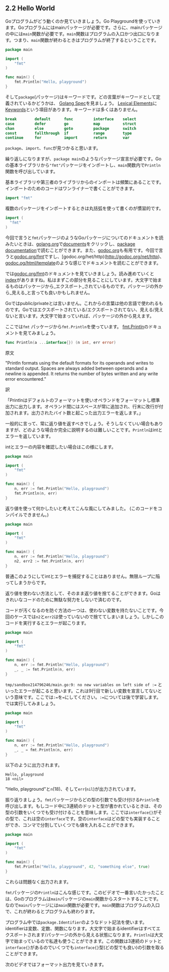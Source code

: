 ## 2.2 Hello World

Goプログラムがどう動くのか見ていきましょう。Go Playgroundを使っていきます。Goプログラムにはmainパッケージが必要です。さらに、mainパッケージの中には`main`関数が必要です。`main`関数はプログラムの入口かつ出口になります。つまり、`main`関数が終わるときはプログラムが終了するということです。

```go
package main

import (
	"fmt"
)

func main() {
	fmt.Println("Hello, playground")
}
```

そして`package`(パッケージ)はキーワードです。どの言葉がキーワードとして定義されているかどうかは、 [Golang Spec](https://golang.org/ref/spec)を見ましょう。 [Lexical Elements](https://golang.org/ref/spec#Lexical_elements)に[Keywords](https://golang.org/ref/spec#Keywords)という項目があります。キーワードは多くはありません。

```go
break        default      func         interface    select
case         defer        go           map          struct
chan         else         goto         package      switch
const        fallthrough  if           range        type
continue     for          import       return       var
```

 `package`、`import`、`func`が見つかると思います。

繰り返しになりますが、`package main`のようなパッケージ宣言が必要です。Goの基本ライブラリから`"fmt"`パッケージをインポートし、`main`関数内で`Println`関数を呼び出しています。

基本ライブラリや第三者のライブラリからのインポートは頻繁にあることです。インポートのためのコードはワンライナーで書くことができます。

```go
import "fmt"
```

複数のパッケージをインポートするときは丸括弧を使って書くのが慣習的です。

```go
import (
  "fmt"
)
```

今回で言うと`fmt`パッケージのようなGoパッケージについてのドキュメントを読みたいときは、[golang.org](https://golang.org/)で[documents](https://golang.org/doc/)をクリックし、[package documentation](https://golang.org/pkg/)で読むことができます。また、[godoc.org](http://godoc.org)も有用です。今回で言うと[godoc.org/fmt](http://godoc.org/fmt)ですし、[godoc.org/het/http)(http://godoc.org/net/http)、 [godoc.og/html/template](http://godoc.org/html/template)のような感じでドキュメントを読むことができます。

では[godoc.org/fmt](http://godoc.org/fmt)のドキュメントを見ていきましょう。読み進めていくと[index](https://golang.org/pkg/fmt/#pkg-index)がありますね。私はまずこの部分を見ることにしています。大文字で始まるものはパッケージから_エクスポート_されているものです。パッケージの外から_見える_と言っても良いかもしれません。

Goではpublic/privateとは言いません。これからの言葉は他の言語で使われるものです。Goではエクスポートされている/エクスポートされてない、見える/見えないと言います。大文字で始まっていれば、パッケージの外から見えます。

ここでは`fmt` パッケージから`fmt.Println`を使っています。 [fmt.Println](http://godoc.org/fmt#Println)のドキュメントを見てみましょう。

```go
func Println(a ...interface{}) (n int, err error)
```

原文

"Println formats using the default formats for its operands and writes to standard output. Spaces are always added between operands and a newline is appended. It returns the number of bytes written and any write error encountered."  

訳

「Printlnはデフォルトのフォーマットを使いオペランドをフォーマットし標準出力に出力します。オペランド間にはスペースが常に追加され、行末に改行が付加されます。出力されたバイト数と起こった出力エラーを返します。」

一般的に言って、常に返り値を返すべきでしょう。そうしなくていい場合もありますが、どのような場合か完全に説明するのは難しいことです。`Println`はintとエラーを返しています。

intとエラーの内容を確認したい場合はこの様にします。

```go
package main

import (
	"fmt"
)

func main() {
	n, err := fmt.Println("Hello, playground")
	fmt.Println(n, err)
}
```

返り値を使って何かしたいと考えてこんな風にしてみました。 (このコードをコンパイルできません。)

```go
package main

import (
	"fmt"
)

func main() {
	n, err := fmt.Println("Hello, playground")
	n2, err2 := fmt.Println(n, err)
}
```

普通このようにしてintとエラーを捕捉することはありません。無限ループに陥ってしまうからです。

返り値を使わない方法として、そのまま返り値を捨てることができます。Goはきれいなコードのために無駄な努力をしないで済むのです。

コードが汚くなるのを防ぐ方法の一つは、使わない変数を持たないことです。今回のケースでは`n2`と`err2`は使っていないので捨ててしまいましょう。しかしこのコードを実行するとエラーが起こります。

```go
package main

import (
	"fmt"
)

func main() {
	n, err := fmt.Println("Hello, playground")
	_, _ := fmt.Println(n, err)
}		
```

`tmp/sandbox214796246/main.go:9: no new variables on left side of :=` といったエラーが起こると思います。これは9行目で新しい変数を宣言してないという意味です。ここでは`:=`を`=`にしてください。`:=`については後で学習します。では実行してみましょう。

```go
package main

import (
	"fmt"
)

func main() {
	n, err := fmt.Println("Hello, playground")
	_, _ = fmt.Println(n, err)
}		
```

以下のように出力されます。

```
Hello, playground
18 <nil>
```

"Hello, playground"と`n`(18)、そして`err`(`nil`)が出力されています。

振り返りましょう。`fmt`パッケージからどの型の引数でも受け付ける`Println`を呼び出します。もしコード中に3連続のドットと型が書かれているときは、その型の引数をいくつでも受け付けることを意味します。ここでは`interface{}`がその型で、これは空の`interface`です。空の`interface`はどの型でも実装することができ、コンマで分割していくつでも値を入れることができます。

```go
package main

import (
	"fmt"
)

func main() {
	fmt.Println("Hello, playground", 42, "something else", true)
}
```

これらは問題なく出力されます。

`fmt`パッケージの`Println`はこんな感じです。このビデオで一番言いたかったことは、Goのプログラムは`main`パッケージの`main`関数からスタートすることです。なので`main`パッケージには`main`関数が必要です。`main`関数はプログラムの入口で、これが終わるとプログラムも終わります。

プログラム中では`package.Identifier`のようなドット記法を使います。identifierは変数、定数、関数になります。大文字で始まるidentifierはすべてエクスポートされます/パッケージの外から見える状態になります。`Println`は大文字で始まっているので私達も使うことができます。この関数は3連続のドットと`interface{}`があるのでいくつでも`interface{}`型(どの型でも良い)の引数を取ることができます。

次のビデオではフォーマット出力を見ていきます。